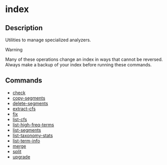 ﻿# index

## Description

Utilities to manage specialized analyzers.

> [!WARNING]
> Many of these operations change an index in ways that cannot be reversed. Always make a backup of your index before running these commands. 

## Commands

- [check](check.md)
- [copy-segments](copy-segments.md)
- [delete-segments](delete-segments.md)
- [extract-cfs](extract-cfs.md)
- [fix](fix.md)
- [list-cfs](list-cfs.md)
- [list-high-freq-terms](list-high-freq-terms.md)
- [list-segments](list-segments.md)
- [list-taxonomy-stats](list-taxonomy-stats.md)
- [list-term-info](list-term-info.md)
- [merge](merge.md)
- [split](split.md)
- [upgrade](upgrade.md)